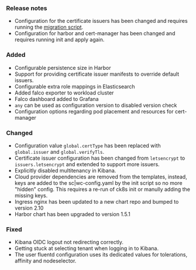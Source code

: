 ### Release notes

- Configuration for the certificate issuers has been changed and requires running the [migration script](migration/v0.6.x-v0.7.x/migrate-issuer-config.sh).
- Configuration for harbor and cert-manager has been changed and requires running init and apply again.

### Added

- Configurable persistence size in Harbor
- Support for providing certificate issuer manifests to override default issuers.
- Configurable extra role mappings in Elasticsearch
- Added falco exporter to workload cluster
- Falco dashboard added to Grafana
- `any` can be used as configuration version to disabled version check
- Configuration options regarding pod placement and resources for cert-manager

### Changed

- Configuration value `global.certType` has been replaced with `global.issuer` and `global.verifyTls`.
- Certificate issuer configuration has been changed from `letsencrypt` to `issuers.letsencrypt` and extended to support more issuers.
- Explicitly disabled multitenancy in Kibana.
- Cloud provider dependencies are removed from the templates, instead, keys are added to the sc|wc-config.yaml by the init script so no more "hidden" config. This requires a re-run of ck8s init or manully adding the missing keys.
- Ingress nginx has been updated to a new chart repo and bumped to version 2.10
- Harbor chart has been upgraded to version 1.5.1

### Fixed

- Kibana OIDC logout not redirecting correctly.
- Getting stuck at selecting tenant when logging in to Kibana.
- The user fluentd configuration uses its dedicated values for tolerations, affinity and nodeselector.
